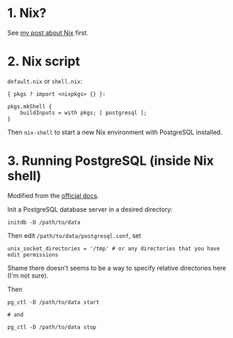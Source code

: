 # 1. Nix?

See [my post about Nix](https://giang-nghg.github.io/posts/nix-as-docker-vm-alternative.html) first.

# 2. Nix script

`default.nix` or `shell.nix`:

```
{ pkgs ? import <nixpkgs> {} }:

pkgs.mkShell {
    buildInputs = with pkgs; [ postgresql ];
}
```

Then `nix-shell` to start a new Nix environment with PostgreSQL installed.

# 3. Running PostgreSQL (inside Nix shell)

Modified from the [official docs](https://www.postgresql.org/docs/14/install-short.html).

Init a PostgreSQL database server in a desired directory:

```
initdb -D /path/to/data
```

Then edit `/path/to/data/postgresql.conf`, set

```
unix_socket_directories = '/tmp' # or any directories that you have edit permissions
```

Shame there doesn't seems to be a way to specify relative directories here (I'm not sure).

Then

```
pg_ctl -D /path/to/data start

# and

pg_ctl -D /path/to/data stop
```

